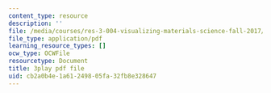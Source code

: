 ```yaml
---
content_type: resource
description: ''
file: /media/courses/res-3-004-visualizing-materials-science-fall-2017/cb2a0b4e1a61249805fa32fb8e328647_odOULv5UqAg.pdf
file_type: application/pdf
learning_resource_types: []
ocw_type: OCWFile
resourcetype: Document
title: 3play pdf file
uid: cb2a0b4e-1a61-2498-05fa-32fb8e328647
---
```

